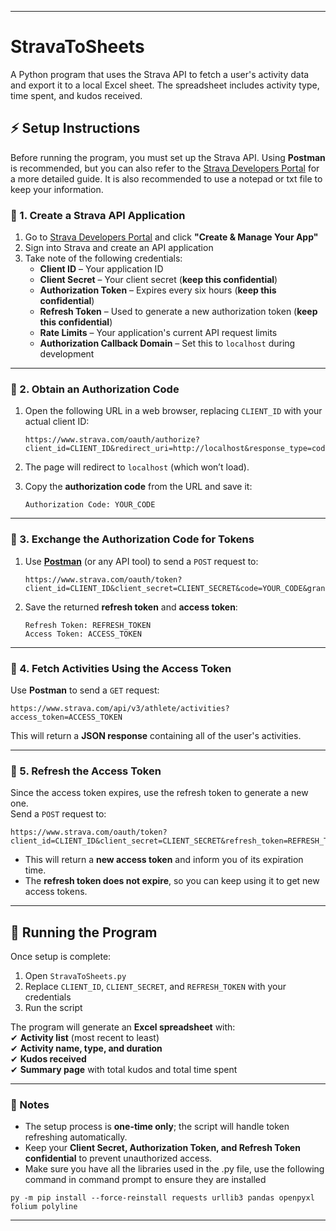 
---
# StravaToSheets

A Python program that uses the Strava API to fetch a user's activity data and export it to a local Excel sheet. The spreadsheet includes activity type, time spent, and kudos received.

## ⚡ Setup Instructions  

Before running the program, you must set up the Strava API. Using **Postman** is recommended, but you can also refer to the [Strava Developers Portal](https://developers.strava.com) for a more detailed guide.
It is also recommended to use a notepad or txt file to keep your information.

### 🔹 1. Create a Strava API Application  

1. Go to [Strava Developers Portal](https://developers.strava.com) and click **"Create & Manage Your App"**  
2. Sign into Strava and create an API application  
3. Take note of the following credentials:
   - **Client ID** – Your application ID  
   - **Client Secret** – Your client secret (**keep this confidential**)  
   - **Authorization Token** – Expires every six hours (**keep this confidential**)  
   - **Refresh Token** – Used to generate a new authorization token (**keep this confidential**)  
   - **Rate Limits** – Your application's current API request limits  
   - **Authorization Callback Domain** – Set this to `localhost` during development  

---

### 🔹 2. Obtain an Authorization Code  

1. Open the following URL in a web browser, replacing `CLIENT_ID` with your actual client ID:  

   ```
   https://www.strava.com/oauth/authorize?client_id=CLIENT_ID&redirect_uri=http://localhost&response_type=code&scope=activity:read_all
   ```

2. The page will redirect to `localhost` (which won’t load).  
3. Copy the **authorization code** from the URL and save it:  

   ```
   Authorization Code: YOUR_CODE
   ```

---

### 🔹 3. Exchange the Authorization Code for Tokens  

1. Use **[Postman](https://www.postman.com)** (or any API tool) to send a `POST` request to:  

   ```
   https://www.strava.com/oauth/token?client_id=CLIENT_ID&client_secret=CLIENT_SECRET&code=YOUR_CODE&grant_type=authorization_code
   ```

2. Save the returned **refresh token** and **access token**:  

   ```
   Refresh Token: REFRESH_TOKEN
   Access Token: ACCESS_TOKEN
   ```

---

### 🔹 4. Fetch Activities Using the Access Token  

Use **Postman** to send a `GET` request:  

```
https://www.strava.com/api/v3/athlete/activities?access_token=ACCESS_TOKEN
```

This will return a **JSON response** containing all of the user's activities.

---

### 🔹 5. Refresh the Access Token  

Since the access token expires, use the refresh token to generate a new one.  
Send a `POST` request to:  

```
https://www.strava.com/oauth/token?client_id=CLIENT_ID&client_secret=CLIENT_SECRET&refresh_token=REFRESH_TOKEN&grant_type=refresh_token
```

- This will return a **new access token** and inform you of its expiration time.  
- The **refresh token does not expire**, so you can keep using it to get new access tokens.  

---

## 🚀 Running the Program  

Once setup is complete:  

1. Open `StravaToSheets.py`  
2. Replace `CLIENT_ID`, `CLIENT_SECRET`, and `REFRESH_TOKEN` with your credentials  
3. Run the script

The program will generate an **Excel spreadsheet** with:  
✔ **Activity list** (most recent to least)  
✔ **Activity name, type, and duration**  
✔ **Kudos received**  
✔ **Summary page** with total kudos and total time spent  

---

### 🎯 Notes  

- The setup process is **one-time only**; the script will handle token refreshing automatically.  
- Keep your **Client Secret, Authorization Token, and Refresh Token confidential** to prevent unauthorized access.
- Make sure you have all the libraries used in the .py file, use the following command in command prompt to ensure they are installed

```
py -m pip install --force-reinstall requests urllib3 pandas openpyxl folium polyline
```

---
